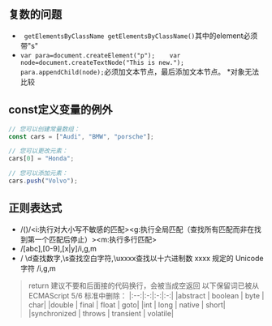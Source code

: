 ## 复数的问题
* ` getElementsByClassName getElementsByClassName()`其中的element必须带"s"
* `var para=document.createElement("p");   
var node=document.createTextNode("This is new.");    
para.appendChild(node);`必须加文本节点，最后添加文本节点。
*对象无法比较

## const定义变量的例外
```javascript
// 您可以创建常量数组：
const cars = ["Audi", "BMW", "porsche"];

// 您可以更改元素：
cars[0] = "Honda";

// 您可以添加元素：
cars.push("Volvo"); 
```
## 正则表达式

* /()/<i:执行对大小写不敏感的匹配><g:执行全局匹配（查找所有匹配而非在找到第一个匹配后停止）><m:执行多行匹配> 
* /[abc],[0-9],[x|y]/i,g,m 
* / \d查找数字,\s查找空白字符,\uxxxx查找以十六进制数 xxxx 规定的 Unicode 字符 /i,g,m

> return 建议不要和后面接的代码换行，会被当成空返回
以下保留词已被从 ECMAScript 5/6 标准中删除：
|:--:|:-:|:-:|:-:|
|abstract |	boolean |	byte |	char|
|double |	final |	float |	goto|
|int |	long |	native |	short|
|synchronized |	throws |	transient |	volatile|
